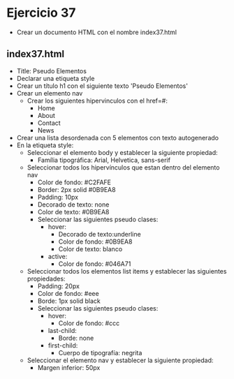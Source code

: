 # Ejercicio 37

* Crear un documento HTML con el nombre index37.html

## index37.html
* Title: Pseudo Elementos
* Declarar una etiqueta style
* Crear un título h1 con el siguiente texto 'Pseudo Elementos'
* Crear un elemento nav
  * Crear los siguientes hipervinculos con el href=#:
    * Home
    * About
    * Contact
    * News
* Crear una lista desordenada con 5 elementos con texto autogenerado
* En la etiqueta style:
  * Seleccionar el elemento body y establecer la siguiente propiedad:
    * Família tipográfica: Arial, Helvetica, sans-serif
  * Seleccionar todos los hipervínculos que estan dentro del elemento nav
    * Color de fondo: #C2FAFE
    * Border: 2px solid #0B9EA8
    * Padding: 10px
    * Decorado de texto: none
    * Color de texto: #0B9EA8
    * Seleccionar las siguientes pseudo clases:
      * hover:
        * Decorado de texto:underline
        * Color de fondo: #0B9EA8
        * Color de texto: blanco
      * active:
        * Color de fondo: #046A71
  * Seleccionar todos los elementos list items  y establecer las siguientes propiedades:
    * Padding: 20px
    * Color de fondo: #eee
    * Borde: 1px solid black
    * Seleccionar las siguientes pseudo clases:
      * hover:
        * Color de fondo: #ccc
      * last-child:
        * Borde: none
      * first-child:
        * Cuerpo de tipografía: negrita
  * Seleccionar el elemento nav y establecer la siguiente propiedad:
    * Margen inferior: 50px